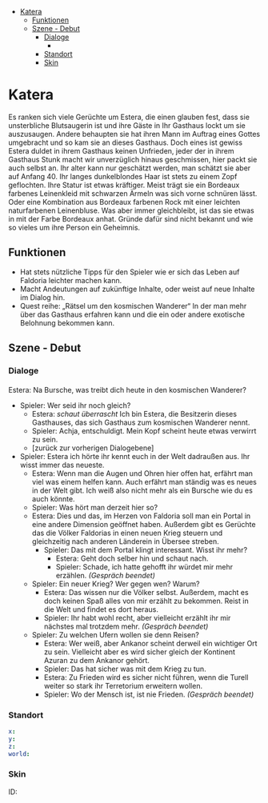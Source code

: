 - [Katera](#katera)
  - [Funktionen](#funktionen)
  - [Szene - Debut](#szene---debut)
    - [Dialoge](#dialoge)
      - [](#)
    - [Standort](#standort)
    - [Skin](#skin)

# Katera

Es ranken sich viele Gerüchte um Estera, die einen glauben fest, dass sie unsterbliche Blutsaugerin ist und ihre Gäste in Ihr Gasthaus lockt um sie auszusaugen. Andere behaupten sie hat ihren Mann im Auftrag eines Gottes umgebracht und so kam sie an dieses Gasthaus. Doch eines ist gewiss Estera duldet in ihrem Gasthaus keinen Unfrieden, jeder der in ihrem Gasthaus Stunk macht wir unverzüglich hinaus geschmissen, hier packt sie auch selbst an. Ihr alter kann nur geschätzt werden, man schätzt sie aber auf Anfang 40. Ihr langes dunkelblondes Haar ist stets zu einem Zopf geflochten. Ihre Statur ist etwas kräftiger. Meist trägt sie ein Bordeaux farbenes Leinenkleid mit schwarzen Ärmeln was sich vorne schnüren lässt. Oder eine Kombination aus Bordeaux farbenen Rock mit einer leichten naturfarbenen Leinenbluse. Was aber immer gleichbleibt, ist das sie etwas in mit der Farbe Bordeaux anhat. Gründe dafür sind nicht bekannt und wie so vieles um ihre Person ein Geheimnis.

## Funktionen

* Hat stets nützliche Tipps für den Spieler wie er sich das Leben auf Faldoria leichter machen kann.
* Macht Andeutungen auf zukünftige Inhalte, oder weist auf neue Inhalte im Dialog hin.
* Quest reihe: „Rätsel um den kosmischen Wanderer“
In der man mehr über das Gasthaus erfahren kann und die ein oder andere exotische Belohnung bekommen kann.

## Szene - Debut

### Dialoge

#### 

Estera: Na Bursche, was treibt dich heute in den kosmischen Wanderer?
  * Spieler: Wer seid ihr noch gleich?
    * Estera: *schaut überrascht* Ich bin Estera, die Besitzerin dieses Gasthauses, das sich Gasthaus zum kosmischen Wanderer nennt. 
    * Spieler: Achja, entschuldigt. Mein Kopf scheint heute etwas verwirrt zu sein. 
    * [zurück zur vorherigen Dialogebene]
  * Spieler: Estera ich hörte ihr kennt euch in der Welt dadraußen aus. Ihr wisst immer das neueste.
    * Estera: Wenn man die Augen und Ohren hier offen hat, erfährt man viel was einem helfen kann. Auch erfährt man ständig was es neues in der Welt gibt. Ich weiß also nicht mehr als ein Bursche wie du es auch könnte.
    * Spieler: Was hört man derzeit hier so?
    * Estera: Dies und das, im Herzen von Faldoria soll man ein Portal in eine andere Dimension geöffnet haben. Außerdem gibt es Gerüchte das die Völker Faldorias in einen neuen Krieg steuern und gleichzeitig nach anderen Länderein in Übersee streben.
      * Spieler: Das mit dem Portal klingt interessant. Wisst ihr mehr?
        *  Estera: Geht doch selber hin und schaut nach. 
        *  Spieler: Schade, ich hatte gehofft ihr würdet mir mehr erzählen. *(Gespräch beendet)*
     *  Spieler: Ein neuer Krieg? Wer gegen wen? Warum?
        *  Estera: Das wissen nur die Völker selbst. Außerdem, macht es doch keinen Spaß alles von mir erzählt zu bekommen. Reist in die Welt und findet es dort heraus.
        *  Spieler: Ihr habt wohl recht, aber vielleicht erzählt ihr mir nächstes mal trotzdem mehr. *(Gespräch beendet)*
     *  Spieler: Zu welchen Ufern wollen sie denn Reisen?
        *  Estera: Wer weiß, aber Ankanor scheint derweil ein wichtiger Ort zu sein. Vielleicht aber es wird sicher gleich der Kontinent Azuran zu dem Ankanor gehört.
        *  Spieler: Das hat sicher was mit dem Krieg zu tun.
        *  Estera: Zu Frieden wird es sicher nicht führen, wenn die Turell weiter so stark ihr Terretorium erweitern wollen. 
        *  Spieler: Wo der Mensch ist, ist nie Frieden. *(Gespräch beendet)*
  

### Standort
```yml
x: 
y: 
z: 
world: 
```

### Skin
ID: 
